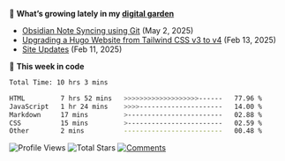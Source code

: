 🌱 **What’s growing lately in my [digital garden][website-url]**

<!-- BLOG-POST-LIST:START -->
- [Obsidian Note Syncing using Git](https://odhyp.com/writings/obsidian-and-git/) (May 2, 2025)
- [Upgrading a Hugo Website from Tailwind CSS v3 to v4](https://odhyp.com/writings/upgrading-a-hugo-website-from-tailwind-css-v3-to-v4/) (Feb 13, 2025)
- [Site Updates](https://odhyp.com/writings/site-updates/) (Feb 11, 2025)<!-- BLOG-POST-LIST:END -->

📆 **This week in code**

<!--START_SECTION:waka-->

```bash
Total Time: 10 hrs 3 mins

HTML         7 hrs 52 mins   >>>>>>>>>>>>>>>>>>>------   77.96 %
JavaScript   1 hr 24 mins    >>>>---------------------   14.00 %
Markdown     17 mins         >------------------------   02.88 %
CSS          15 mins         >------------------------   02.59 %
Other        2 mins          -------------------------   00.48 %
```

<!--END_SECTION:waka-->

![Profile Views][view-shield]
![Total Stars][stars-shield]
[![Comments][comments-shield]][comments-url]

<!-- LINKS & IMAGES -->
[website-url]: https://odhyp.com/writings
[view-shield]: https://komarev.com/ghpvc/?username=odhyp&color=00bba7&style=for-the-badge&abbreviated=true
[stars-shield]: https://img.shields.io/github/stars/odhyp?style=for-the-badge&label=total%20stars&color=00bba7
[comments-shield]: https://img.shields.io/github/discussions/odhyp/odhyp?style=for-the-badge&label=comments&color=00bba7
[comments-url]: https://github.com/odhyp/odhyp/discussions
